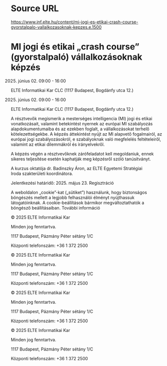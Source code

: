 # Source URL
https://www.inf.elte.hu/content/mi-jogi-es-etikai-crash-course-gyorstalpalo-vallalkozasoknak-kepzes.e.1500

# MI jogi és etikai „crash course” (gyorstalpaló) vállalkozásoknak képzés
2025. június 02. 09:00
                             - 16:00

ELTE Informatikai Kar CLC (1117 Budapest, Bogdánfy utca 12.)

2025. június 02. 09:00 - 16:00

ELTE Informatikai Kar CLC (1117 Budapest, Bogdánfy utca 12.)

A résztvevők megismerik a mesterséges intelligencia (MI) jogi és etikai vonatkozásait, valamint betekintést nyernek az európai MI szabályozás alapdokumentumaiba és az ezekben foglalt, a vállalkozásokat terhelő kötelezettségekbe. A képzés áttekintést nyújt az MI alapvető fogalmairól, az európai jogi szabályozásokról, e szabályoknak való megfelelés feltételeiről, valamint az etikai dilemmákról és irányelvekről.

A képzés végén a résztvevőknek zárófeladatot kell megoldaniuk, ennek sikeres teljesítése esetén kaphatják meg képzésről szóló tanúsítványt.

A kurzus oktatója dr. Badinszky Áron, az ELTE Egyetemi Stratégiai Iroda szakterületi koordinátora.

Jelentkezési határidő: 2025. május 23.
Regisztráció

A weboldalon „cookie”-kat („sütiket”) használunk, hogy biztonságos böngészés mellett a legjobb felhasználói élményt nyújthassuk látogatóinknak. A cookie-beállítások bármikor megváltoztathatók a böngésző beállításaiban. További információ

© 2025 ELTE Informatikai Kar

Minden jog fenntartva.

1117 Budapest, Pázmány Péter sétány 1/C

Központi telefonszám: +36 1 372 2500

© 2025 ELTE Informatikai Kar

Minden jog fenntartva.

1117 Budapest, Pázmány Péter sétány 1/C

Központi telefonszám: +36 1 372 2500

© 2025 ELTE Informatikai Kar

Minden jog fenntartva.

1117 Budapest, Pázmány Péter sétány 1/C

Központi telefonszám: +36 1 372 2500

© 2025 ELTE Informatikai Kar

Minden jog fenntartva.

1117 Budapest, Pázmány Péter sétány 1/C

Központi telefonszám: +36 1 372 2500